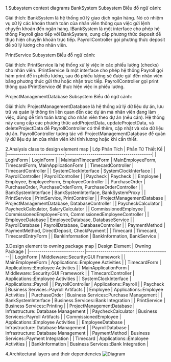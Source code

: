 1.Subsystem context diagrams
BankSystem Subsystem
Biểu đồ ngữ cảnh:

Giải thích:
BankSystem là hệ thống xử lý giao dịch ngân hàng. Nó có nhiệm vụ xử lý các khoản thanh toán của nhân viên thông qua việc gửi lệnh chuyển khoản đến ngân hàng.
IBankSystem là một interface cho phép hệ thống Payroll giao tiếp với BankSystem, cung cấp phương thức deposit để thực hiện chuyển khoản trực tiếp.
PayrollController gọi phương thức deposit để xử lý lương cho nhân viên.

PrintService Subsystem
Biểu đồ ngữ cảnh:

Giải thích:
PrintService là hệ thống xử lý việc in các phiếu lương (checks) cho nhân viên.
IPrintService là một interface cho phép hệ thống Payroll gọi hàm print để in phiếu lương, sau đó phiếu lương sẽ được gửi đến nhân viên bằng phương thức gửi thư hoặc nhận trực tiếp.
PayrollController gọi print thông qua IPrintService để thực hiện việc in phiếu lương.

ProjectManagementDatabase Subsystem
Biểu đồ ngữ cảnh:

Giải thích:
ProjectManagementDatabase là hệ thống xử lý dữ liệu dự án, lưu trữ và quản lý thông tin liên quan đến các dự án mà nhân viên đang làm việc, dùng để tính toán lương cho nhân viên theo dự án (nếu cần).
Hệ thống này cung cấp các phương thức addProjectData, updateProjectData, và deleteProjectData để PayrollController có thể thêm, cập nhật và xóa dữ liệu dự án.
PayrollController tương tác với ProjectManagementDatabase để quản lý dữ liệu dự án của nhân viên khi tính lương hoặc khi cần thiết.

2.Analysis class to design element map
| Lớp Phân Tích              | Phần Tử Thiết Kế                         |
|----------------------------|------------------------------------------|
| LoginForm                  | LoginForm                                |
| MaintainTimecardForm       | MainEmployeeForm, TimecardForm, MainApplicationForm |
| TimecardController         | TimecardController                       |
| SystemClockInterface       | SystemClockInterface                     |
| PayrollController          | PayrollController                        |
| Paycheck                   | Paycheck                                 |
| Employee                   | Employee, EmployeeForm, EmployeeController |
| PurchaseOrder              | PurchaseOrder, PurchaseOrderForm, PurchaseOrderController |
| BankSystemInterface        | BankSystemInterface, BankSystemProxy     |
| PrintService               | PrintService, PrintController            |
| ProjectManagementDatabase  | ProjectManagementDatabase, DatabaseController |
| PaycheckCalculator         | PaycheckCalculator, SalaryCalculator     |
| CommissionedEmployee       | CommissionedEmployeeForm, CommissionedEmployeeController |
| EmployeeDatabase           | EmployeeDatabase, DatabaseService        |
| PayrollDatabase            | PayrollDatabase, DatabaseController      |
| PaymentMethod              | PaymentMethod, DirectDeposit, CheckPayment |
| Timecard                   | Timecard, TimecardEntryForm             |
| BankInformation            | BankInformation, BankService             |

3.Design element to owning package map
| Design Element            | Owning Package                          |
|---------------------------|-----------------------------------------|
| LoginForm                 | Middleware::Security:GUI Framework      |
| MainEmployeeForm          | Applications::Employee Activities       |
| TimecardForm              | Applications::Employee Activities       |
| MainApplicationForm       | Middleware::Security:GUI Framework      |
| TimecardController        | Applications::Employee Activities       |
| SystemClockInterface      | Applications::Payroll                   |
| PayrollController         | Applications::Payroll                   |
| Paycheck                  | Business Services::Payroll Artifacts    |
| Employee                  | Applications::Employee Activities       |
| PurchaseOrder             | Business Services::Purchase Management  |
| BankSystemInterface       | Business Services::Bank Integration     |
| PrintService              | Business Services::Printing             |
| ProjectManagementDatabase | Infrastructure::Database Management     |
| PaycheckCalculator        | Business Services::Payroll Artifacts    |
| CommissionedEmployee      | Applications::Employee Activities       |
| EmployeeDatabase          | Infrastructure::Database Management     |
| PayrollDatabase           | Infrastructure::Database Management     |
| PaymentMethod             | Business Services::Payment Integration  |
| Timecard                  | Applications::Employee Activities       |
| BankInformation           | Business Services::Bank Integration     |

4.Architectural layers and their dependencies
![Diagram](https://www.planttext.com/api/plantuml/png/T5CnJiCm5Drz2giBKw-0gXQGa5eHgMoemyVz9AQE7TaEKeGu0GihOc9WOE806HZeHN82he13Y8eT9qkKzv_VU_hF-Qu_PyQ2jcKkI05i1odIIQBHeBHWkP9q2HNg2Rqdr3rNIvLoUQPqlg4TS9eNGbM8lrW7hO3B27p9SsIWjntqG0v-yz9mYSRGLfq5ZWbKMWcnKDAsRzGRttWmw7q60wV4CcIx1GXM2h1A-p4Ir8ORYv9XaA7tEW4Brs1muqKBKQrkaTaLIAUQkps6yrApp7rUw2q62NfcOD_3QzHtdFKwSv2xTUNovkVIehw1TkBKZkZ-gQaVPKPbcktVWRAlLqQBhAdVgCtAfdvcDELD_V4t4KtzKf3_pKwdnz6z3vljgB4g_BexNgmP4Zljonxs5mdbXVMPOTaZL38qwfY3jG_EZl96hy3e2UzIZB5YbOzmoGpbjlshVm000F__0m00)
